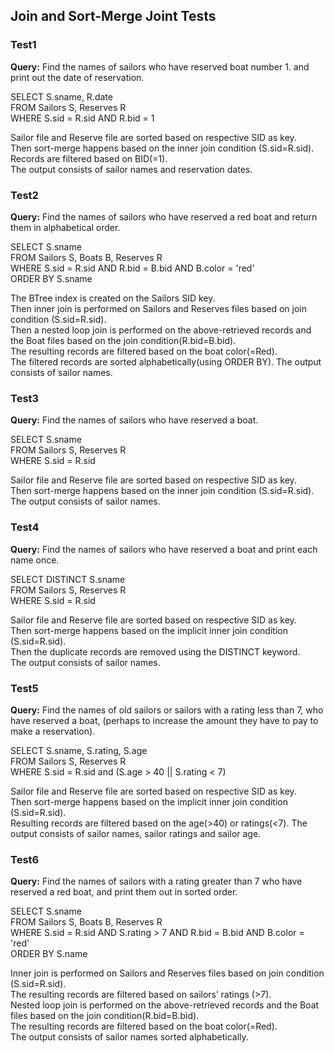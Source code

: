 ## Join and Sort-Merge Joint Tests

### Test1
 **Query:** Find the names of sailors who have reserved boat number 1.
       and print out the date of reservation.  

  SELECT S.sname, R.date  
  FROM   Sailors S, Reserves R  
  WHERE  S.sid = R.sid AND R.bid = 1  

Sailor file and Reserve file are sorted based on respective SID as key.  
Then sort-merge happens based on the inner join condition (S.sid=R.sid).  
Records are filtered based on BID(=1).  
The output consists of sailor names and reservation dates.  

### Test2
**Query:** Find the names of sailors who have reserved a red boat
       and return them in alphabetical order.  

  SELECT   S.sname  
  FROM     Sailors S, Boats B, Reserves R  
  WHERE    S.sid = R.sid AND R.bid = B.bid AND B.color = 'red'  
  ORDER BY S.sname  

The BTree index is created on the Sailors SID key.  
Then inner join is performed on Sailors and Reserves files based on join condition (S.sid=R.sid).  
Then a nested loop join is performed on the above-retrieved records and the Boat files based on the join condition(R.bid=B.bid).  
The resulting records are filtered based on the boat color(=Red).  
The filtered records are sorted alphabetically(using ORDER BY).
The output consists of sailor names.

### Test3
**Query:** Find the names of sailors who have reserved a boat.  

  SELECT S.sname  
  FROM   Sailors S, Reserves R  
  WHERE  S.sid = R.sid  

Sailor file and Reserve file are sorted based on respective SID as key.  
Then sort-merge happens based on the inner join condition (S.sid=R.sid).  
The output consists of sailor names.  

### Test4
**Query:** Find the names of sailors who have reserved a boat
       and print each name once.  

  SELECT DISTINCT S.sname  
  FROM   Sailors S, Reserves R  
  WHERE  S.sid = R.sid  

Sailor file and Reserve file are sorted based on respective SID as key.  
Then sort-merge happens based on the implicit inner join condition (S.sid=R.sid).  
Then the duplicate records are removed using the DISTINCT keyword.  
The output consists of sailor names.  

### Test5
**Query:** Find the names of old sailors or sailors with a rating less
       than 7, who have reserved a boat, (perhaps to increase the
       amount they have to pay to make a reservation).  

  SELECT S.sname, S.rating, S.age  
  FROM   Sailors S, Reserves R  
  WHERE  S.sid = R.sid and (S.age > 40 || S.rating < 7)  

 Sailor file and Reserve file are sorted based on respective SID as key.  
 Then sort-merge happens based on the implicit inner join condition (S.sid=R.sid).  
Resulting records are filtered based on the age(>40) or ratings(<7).
The output consists of sailor names, sailor ratings and sailor age.  

### Test6
**Query:** Find the names of sailors with a rating greater than 7
  who have reserved a red boat, and print them out in sorted order.  

  SELECT   S.sname  
  FROM     Sailors S, Boats B, Reserves R  
  WHERE    S.sid = R.sid AND S.rating > 7 AND R.bid = B.bid AND B.color = 'red'  
  ORDER BY S.name  

Inner join is performed on Sailors and Reserves files based on join condition (S.sid=R.sid).  
The resulting records are filtered based on sailors’ ratings (>7).  
Nested loop join is performed on the above-retrieved records and the Boat files based on the join condition(R.bid=B.bid).  
The resulting records are filtered based on the boat color(=Red).  
The output consists of sailor names sorted alphabetically.  